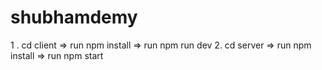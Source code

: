# shubhamdemy
 1 . cd client => run npm install => run npm run dev
 2. cd server =>  run  npm install => run  npm start
